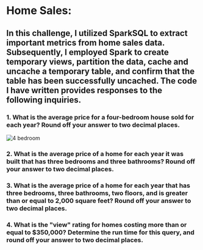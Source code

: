 # Home Sales: 

## In this challenge, I utilized SparkSQL to extract important metrics from home sales data. Subsequently, I employed Spark to create temporary views, partition the data, cache and uncache a temporary table, and confirm that the table has been successfully uncached. The code I have written provides responses to the following inquiries.

### 1. What is the average price for a four-bedroom house sold for each year? Round off your answer to two decimal places.
![4 bedroom](https://user-images.githubusercontent.com/116124181/231047006-11272544-23cd-4071-99d7-5b7b1664c9df.png)


### 2. What is the average price of a home for each year it was built that has three bedrooms and three bathrooms? Round off your answer to two decimal places.

### 3. What is the average price of a home for each year that has three bedrooms, three bathrooms, two floors, and is greater than or equal to 2,000 square feet? Round off your answer to two decimal places.

### 4. What is the "view" rating for homes costing more than or equal to $350,000? Determine the run time for this query, and round off your answer to two decimal places.
